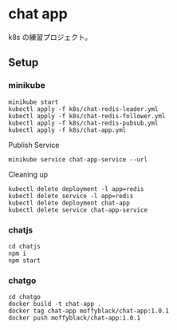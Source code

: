 # chat app

k8s の練習プロジェクト。

## Setup

### minikube

```
minikube start
kubectl apply -f k8s/chat-redis-leader.yml
kubectl apply -f k8s/chat-redis-follower.yml
kubectl apply -f k8s/chat-redis-pubsub.yml
kubectl apply -f k8s/chat-app.yml
```

Publish Service

```
minikube service chat-app-service --url
```

Cleaning up

```
kubectl delete deployment -l app=redis
kubectl delete service -l app=redis
kubectl delete deployment chat-app
kubectl delete service chat-app-service
```

### chatjs

```
cd chatjs
npm i
npm start
```

### chatgo

```
cd chatgo
docker build -t chat-app .
docker tag chat-app moffyblack/chat-app:1.0.1
docker push moffyblack/chat-app:1.0.1
```
